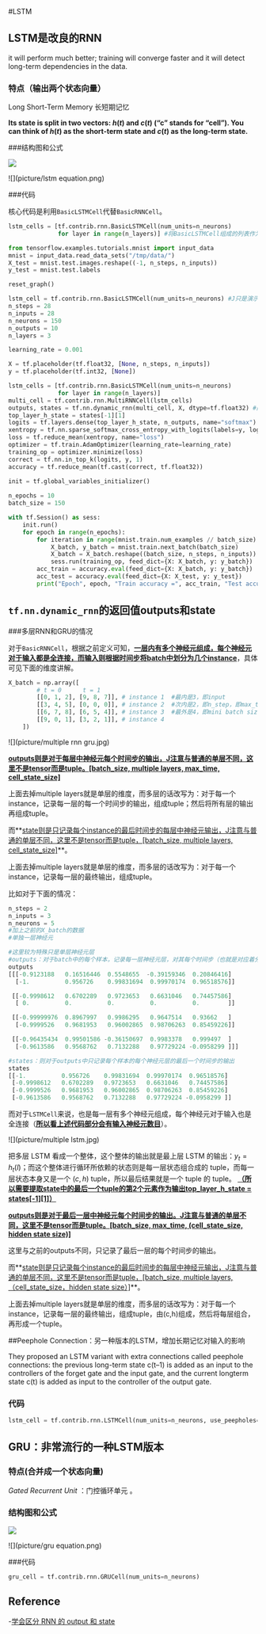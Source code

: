 #LSTM

## LSTM是改良的RNN

it will perform much better; training will converge faster and it will detect long-term dependencies in the data.

### 特点（输出两个状态向量）
Long Short-Term Memory 长短期记忆

**Its state is split in two vectors: $h(t)$ and $c(t)$ (“c” stands for “cell”). You can think of $h(t)$ as the short-term state and $c(t)$ as the long-term state.**

###结构图和公式

![](picture/lstm.png)

![](picture/lstm equation.png)

###代码

核心代码是利用`BasicLSTMCell`代替`BasicRNNCell`。

```python
lstm_cells = [tf.contrib.rnn.BasicLSTMCell(num_units=n_neurons)
              for layer in range(n_layers)] #将BasicLSTMCell组成的列表作为参数传入到后面的MultiRNNCell
```



```python
from tensorflow.examples.tutorials.mnist import input_data
mnist = input_data.read_data_sets("/tmp/data/")
X_test = mnist.test.images.reshape((-1, n_steps, n_inputs))
y_test = mnist.test.labels

reset_graph()

lstm_cell = tf.contrib.rnn.BasicLSTMCell(num_units=n_neurons) #J只是演示下，没用
n_steps = 28
n_inputs = 28
n_neurons = 150
n_outputs = 10
n_layers = 3

learning_rate = 0.001

X = tf.placeholder(tf.float32, [None, n_steps, n_inputs])
y = tf.placeholder(tf.int32, [None])

lstm_cells = [tf.contrib.rnn.BasicLSTMCell(num_units=n_neurons)
              for layer in range(n_layers)]
multi_cell = tf.contrib.rnn.MultiRNNCell(lstm_cells)
outputs, states = tf.nn.dynamic_rnn(multi_cell, X, dtype=tf.float32) #同样states则会将每一个单元的输出都会返回。
top_layer_h_state = states[-1][1]
logits = tf.layers.dense(top_layer_h_state, n_outputs, name="softmax")
xentropy = tf.nn.sparse_softmax_cross_entropy_with_logits(labels=y, logits=logits)
loss = tf.reduce_mean(xentropy, name="loss")
optimizer = tf.train.AdamOptimizer(learning_rate=learning_rate)
training_op = optimizer.minimize(loss)
correct = tf.nn.in_top_k(logits, y, 1)
accuracy = tf.reduce_mean(tf.cast(correct, tf.float32))
    
init = tf.global_variables_initializer()

n_epochs = 10
batch_size = 150

with tf.Session() as sess:
    init.run()
    for epoch in range(n_epochs):
        for iteration in range(mnist.train.num_examples // batch_size):
            X_batch, y_batch = mnist.train.next_batch(batch_size)
            X_batch = X_batch.reshape((batch_size, n_steps, n_inputs))
            sess.run(training_op, feed_dict={X: X_batch, y: y_batch})
        acc_train = accuracy.eval(feed_dict={X: X_batch, y: y_batch})
        acc_test = accuracy.eval(feed_dict={X: X_test, y: y_test})
        print("Epoch", epoch, "Train accuracy =", acc_train, "Test accuracy =", acc_test)

```

## `tf.nn.dynamic_rnn`的返回值outputs和state

###多层RNN和GRU的情况

对于`BasicRNNCell`，根据之前定义可知，**<u>一层内有多个神经元组成，每个神经元对于输入都是全连接，而输入则根据时间步将batch中划分为几个instance</u>**，具体可见下面的维度讲解。

```python
X_batch = np.array([
        # t = 0      t = 1 
        [[0, 1, 2], [9, 8, 7]], # instance 1  #最内是3，即input
        [[3, 4, 5], [0, 0, 0]], # instance 2  #次内是2，即n_step，即max_time
        [[6, 7, 8], [6, 5, 4]], # instance 3  #最外是4，即mini batch size，即batch_size
        [[9, 0, 1], [3, 2, 1]], # instance 4
    ])
```

![](picture/multiple rnn gru.jpg)

**<u>outputs则是对于每层中神经元每个时间步的输出，J注意与普通的单层不同，这里不是tensor而是tuple。[batch_size, multiple layers, max_time, cell_state_size]</u>**

上面去掉multiple layers就是单层的维度，而多层的话改写为：对于每一个instance，记录每一层的每一个时间步的输出，组成tuple；然后将所有层的输出再组成tuple。

而**<u>state则是只记录每个instance的最后时间步的每层中神经元输出，J注意与普通的单层不同，这里不是tensor而是tuple，[batch_size, multiple layers, cell_state_size]</u>**。

上面去掉multiple layers就是单层的维度，而多层的话改写为：对于每一个instance，记录每一层的最终输出，组成tuple。

比如对于下面的情况：

```python
n_steps = 2
n_inputs = 3
n_neurons = 5
#加上之前的X_batch的数据
#单独一层神经元

#这里较为特殊只是单层神经元层
#outputs：对于batch中的每个样本，记录每一层神经元层，对其每个时间步（也就是对应着分段数据，[0, 1, 2]对应时间步0, [9, 8, 7]对应时间步1），记录输出，这里有5个神经元
outputs
[[[-0.9123188   0.16516446  0.5548655  -0.39159346  0.20846416]
  [-1.          0.956726    0.99831694  0.99970174  0.96518576]]

 [[-0.9998612   0.6702289   0.9723653   0.6631046   0.74457586]
  [ 0.          0.          0.          0.          0.        ]]

 [[-0.99999976  0.8967997   0.9986295   0.9647514   0.93662   ]
  [-0.9999526   0.9681953   0.96002865  0.98706263  0.85459226]]

 [[-0.96435434  0.99501586 -0.36150697  0.9983378   0.999497  ]
  [-0.9613586   0.9568762   0.7132288   0.97729224 -0.0958299 ]]]

#states：则对于outputs中只记录每个样本的每个神经元层的最后一个时间步的输出
states
[[-1.          0.956726    0.99831694  0.99970174  0.96518576]
 [-0.9998612   0.6702289   0.9723653   0.6631046   0.74457586]
 [-0.9999526   0.9681953   0.96002865  0.98706263  0.85459226]
 [-0.9613586   0.9568762   0.7132288   0.97729224 -0.0958299 ]]
```

而对于`LSTMCell`来说，也是每一层有多个神经元组成，每个神经元对于输入也是全连接（**<u>所以看上述代码部分会有输入神经元数目</u>**）。

![](picture/multiple lstm.jpg)

把多层 LSTM 看成一个整体，这个整体的输出就是最上层 LSTM 的输出：$y_t = h_t (l)$；而这个整体进行循环所依赖的状态则是每一层状态组合成的 tuple，而每一层状态本身又是一个 $(c, h)$ tuple，所以最后结果就是一个 tuple 的 tuple。 **<u>（所以需要提取state中的最后一个tuple的第2个元素作为输出top_layer_h_state = states[-1][1]）</u>**

**<u>outputs则是对于最后一层中神经元每个时间步的输出。J注意与普通的单层不同，这里不是tensor而是tuple。[batch_size, max_time, (cell_state_size, hidden state size)]</u>**

这里与之前的outputs不同，只记录了最后一层的每个时间步的输出。

而**<u>state则是只记录每个instance的最后时间步的每层中神经元输出，J注意与普通的单层不同，这里不是tensor而是tuple，[batch_size, multiple layers, （cell_state_size，hidden state size）]</u>**。

上面去掉multiple layers就是单层的维度，而多层的话改写为：对于每一个instance，记录每一层的最终输出，组成tuple，由(c,h)组成，然后将每层组合，再形成一个tuple。

##Peephole Connection：另一种版本的LSTM，增加长期记忆对输入的影响

They proposed an LSTM variant with extra connections called peephole connections: the previous long-term state c(t–1) is added as an input to the controllers of the forget gate and the input gate, and the current longterm state c(t) is added as input to the controller of the output gate.

### 代码

```python
lstm_cell = tf.contrib.rnn.LSTMCell(num_units=n_neurons, use_peepholes=True) #即加入一个use_peepholes即可
```

## GRU：非常流行的一种LSTM版本

### 特点(合并成一个状态向量)

*Gated* *Recurrent* *Unit* ：门控循环单元 。

### 结构图和公式

![](picture/GRU.png)

![](picture/gru equation.png)

###代码

```python
gru_cell = tf.contrib.rnn.GRUCell(num_units=n_neurons)
```

## Reference

-[学会区分 RNN 的 output 和 state](https://zhuanlan.zhihu.com/p/28919765)